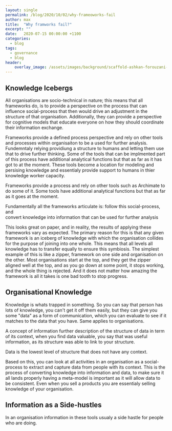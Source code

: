 ```yaml
---
layout: single
permalink: /blog/2020/10/02/why-frameoworks-fail
author: max
title:  "Why framworks fail?"
excerpt: ""
date:   2020-07-15 00:00:00 +1100
categories:
  - blog
tags:
  - governance
  - blog
header:
    overlay_image: /assets/images/background/scaffold-ashkan-forouzani-v31lgBn5114-unsplash.webp 
---
```


## Knowledge Icebergs

All organisations are socio-technical in nature; this means that all frameworks do, is to provide a perspective on the process that can influence social-process that then would drive an adjustment in the structure of that organisation. Additionally, they can provide a perspective for cognitive models that educate everyone on how they should coordinate their information exchange.

Frameworks provide a defined process perspective and rely on other tools and processes within organisaiton to be a used for further analysis. Fundemntaly relying providiung a structure to humans and letting them use that to drive further thinking. Some of the tools that can be implmented part of this process have additional analytical functions but that as far as it has got to at the moment. These tools become a location for modeling and persising knowledge and essentialy provide support to humans in thier knowledge worker capacity.


Frameworks provide a process and rely on other tools such as Archimate to do some of it. Some tools have additional analytical functions but that as far as it goes at the moment. 

Fundamentally all the frameworks articulate is:
follow this social-process, and  
convert knowledge into information that can be used for further analysis

This looks great on paper, and in reality, the results of applying these frameworks vary as expected. The primary reason for this is that any given framework is an iceberg of knowledge with which the organisation collides for the purpose of joining into one whole. This means that all levels all knowledge has to transfer equally to ensure this symbiosis. The simplest example of this is like a zipper, framework on one side and organisation on the other. Most organisations start at the top, and they get the zipper aligned well at the top, and as you go down at some point, it stops working, and the whole thing is rejected. And it does not matter how amazing the framework is all it takes is one bad tooth to stop progress.


## Organisational Knowledge

Knowledge is whats trapped in something. So you can say that person has lots of knowledge, you can't get it off them easily, but they can give you some "data" as a form of communication, which you can evaluate to see if it matches to the data that you have. Same applies to organisations.

A concept of information further description of the structure of data in term of its context, when you find data valuable, you say that was useful information, as its structure was able to link to your structure.

Data is the lowest level of structure that does not have any context.

Based on this, you can look at all activities in an organisation as a social-process to extract and capture data from people with its context. This is the process of converting knowledge into information and data, to make sure it all lands properly having a meta-model is important as it will allow data to be consistent. Even when you sell a products you are essentialy selling knowledge of your organisation.

## Information as a Side-hustles

In an organisation  information in these tools usualy a side hastle for people who are doing.


